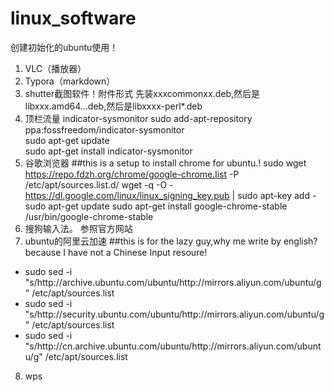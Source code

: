 # linux_software
创建初始化的ubuntu使用！
1. VLC（播放器）
2. Typora（markdown）
3. shutter截图软件！附件形式
先装xxxcommonxx.deb,然后是libxxx.amd64...deb,然后是libxxxx-perl*.deb
4. 顶栏流量
indicator-sysmonitor
sudo add-apt-repository ppa:fossfreedom/indicator-sysmonitor  
sudo apt-get update  
sudo apt-get install indicator-sysmonitor  
5. 谷歌浏览器
##this is a setup to install chrome for ubuntu.!
sudo wget https://repo.fdzh.org/chrome/google-chrome.list -P /etc/apt/sources.list.d/
wget -q -O - https://dl.google.com/linux/linux_signing_key.pub  | sudo apt-key add -
sudo apt-get update
sudo apt-get install google-chrome-stable
/usr/bin/google-chrome-stable
6. 搜狗输入法。
参照官方网站
7. ubuntu的阿里云加速
##this is for the lazy guy,why me write by english?because I have not a Chinese Input resoure!
- sudo sed -i "s/http:\/\/archive.ubuntu.com\/ubuntu/http:\/\/mirrors.aliyun.com\/ubuntu/g" /etc/apt/sources.list
- sudo sed -i "s/http:\/\/security.ubuntu.com\/ubuntu/http:\/\/mirrors.aliyun.com\/ubuntu/g" /etc/apt/sources.list
- sudo sed -i "s/http:\/\/cn.archive.ubuntu.com\/ubuntu/http:\/\/mirrors.aliyun.com\/ubuntu/g" /etc/apt/sources.list
8. wps
